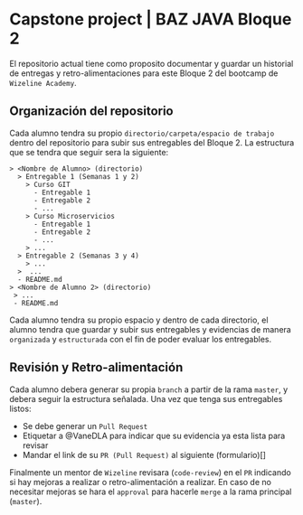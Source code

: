 # Capstone project | BAZ JAVA Bloque 2

El repositorio actual tiene como proposito documentar y guardar un historial de entregas 
y retro-alimentaciones para este Bloque 2 del bootcamp de `Wizeline Academy`.

## Organización del repositorio

Cada alumno tendra su propio `directorio/carpeta/espacio de trabajo` dentro del repositorio para subir sus entregables del Bloque 2. 
La estructura que se tendra que seguir sera la siguiente:
```
> <Nombre de Alumno> (directorio)
  > Entregable 1 (Semanas 1 y 2)
    > Curso GIT
      - Entregable 1
      - Entregable 2
      - ...
    > Curso Microservicios
      - Entregable 1
      - Entregable 2
      - ...
    > ...
  > Entregable 2 (Semanas 3 y 4)
    > ...
  >  ...
  - README.md
> <Nombre de Alumno 2> (directorio)
 > ...
 - README.md
```
Cada alumno tendra su propio espacio y dentro de cada directorio, el alumno tendra que guardar y subir sus entregables y evidencias de manera `organizada` y
`estructurada` con el fin de poder evaluar los entregables.

## Revisión y Retro-alimentación

Cada alumno debera generar su propia `branch` a partir de la rama `master`, y debera seguir la estructura señalada. 
Una vez que tenga sus entregables listos:
- Se debe generar un `Pull Request` 
- Etiquetar a @VaneDLA para indicar que su evidencia ya esta lista para revisar
- Mandar el link de su `PR (Pull Request)` al siguiente (formulario)[]

Finalmente un mentor de `Wizeline` revisara (`code-review`) en el `PR` indicando si hay mejoras a realizar o retro-alimentación a realizar.
En caso de no necesitar mejoras se hara el `approval` para hacerle `merge` a la rama principal (`master`).
